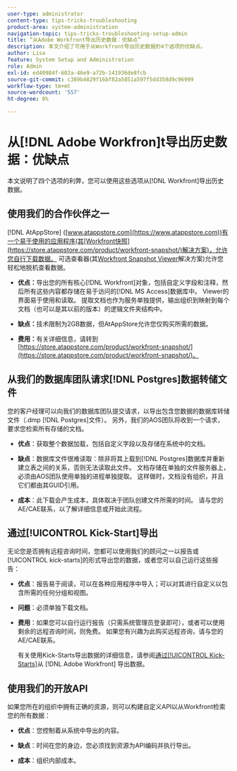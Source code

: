 ```yaml
---
user-type: administrator
content-type: tips-tricks-troubleshooting
product-area: system-administration
navigation-topic: tips-tricks-troubleshooting-setup-admin
title: “从Adobe Workfront导出历史数据：优缺点”
description: 本文介绍了可用于从Workfront导出历史数据的4个选项的优缺点。
author: Lisa
feature: System Setup and Administration
role: Admin
exl-id: ed40984f-602a-46e9-a72b-141936de8fcb
source-git-commit: c389b4829f16bf82a5851a597f5dd358d9c96999
workflow-type: tm+mt
source-wordcount: '557'
ht-degree: 0%

---
```


# 从[!DNL Adobe Workfron]t导出历史数据：优缺点

本文说明了四个选项的利弊，您可以使用这些选项从[!DNL Workfront]导出历史数据。

## 使用我们的合作伙伴之一

[!DNL AtAppStore] ([www.atappstore.com](https://www.atappstore.com))有一个易于使用的应用程序(其[Workfront快照](https://store.atappstore.com/product/workfront-snapshot/)解决方案)，允许您自行下载数据。 可选查看器(其[Workfront Snapshot Viewer](https://store.atappstore.com/product/workfront-snapshot-viewer/)解决方案)允许您轻松地脱机查看数据。

* **优点：**&#x200B;导出您的所有核心[!DNL Workfront]对象，包括自定义字段和注释，然后所有这些内容都存储在易于访问的[!DNL MS Access]数据库中。 Viewer的界面易于使用和读取。 提取文档也作为服务单独提供，输出组织到映射到每个文档（也可以是其以前的版本）的逻辑文件夹结构中。

* **缺点：**&#x200B;技术限制为2GB数据，但AtAppStore允许您仅购买所需的数据。

* **费用：**&#x200B;有关详细信息，请转到[https://store.atappstore.com/product/workfront-snapshot/](https://store.atappstore.com/product/workfront-snapshot/)。

## 从我们的数据库团队请求[!DNL Postgres]数据转储文件

您的客户经理可以向我们的数据库团队提交请求，以导出包含您数据的数据库转储文件（.dmp [!DNL Postgres]文件）。 另外，我们的AOS团队将收到一个请求，要求您检索所有存储的文档。

* **优点**：获取整个数据加载，包括自定义字段以及存储在系统中的文档。

* **缺点**：数据库文件很难读取：除非将其上载到[!DNL Postgres]数据库并重新建立表之间的关系，否则无法读取此文件。 文档存储在单独的文件服务器上，必须由AOS团队使用单独的进程单独提取。 这样做时，文档没有组织，并且它们都由其GUID引用。

* **成本**：此下载会产生成本，具体取决于团队创建文件所需的时间。 请与您的AE/CAE联系，以了解详细信息或开始此流程。

## 通过[!UICONTROL Kick-Start]导出

无论您是否拥有远程咨询时间，您都可以使用我们的顾问之一以报告或[!UICONTROL kick-starts]的形式导出您的数据，或者您可以自己运行这些报告：

* **优点**：报告易于阅读，可以在各种应用程序中导入；可以对其进行自定义以包含所需的任何分组和视图。

* **问题**：必须单独下载文档。

* **费用**：如果您可以自行运行报告（只需系统管理员登录即可），或者可以使用剩余的远程咨询时间，则免费。 如果您有兴趣为此购买远程咨询，请与您的AE/CAE联系。

  有关使用Kick-Starts导出数据的详细信息，请参阅[通过[!UICONTROL Kick-Starts]](../../administration-and-setup/manage-workfront/using-kick-starts/export-data-from-wf-via-kick-starts.md)从 [!DNL Adobe Workfront] 导出数据。

## 使用我们的开放API

如果您所在的组织中拥有正确的资源，则可以构建自定义API以从Workfront检索您的所有数据：

* **优点**：您控制着从系统中导出的内容。

* **缺点**：时间在您的身边，您必须找到资源为API编码并执行导出。

* **成本**：组织内部成本。
